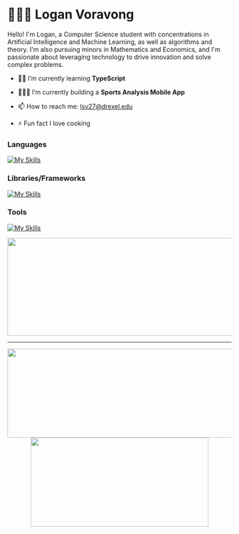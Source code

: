 ﻿# 🧑🏻‍💻 Logan Voravong

Hello! I'm Logan, a Computer Science student with concentrations in Artificial Intelligence and Machine Learning, as well as algorithms and theory. I'm also pursuing minors in Mathematics and Economics, and I'm passionate about leveraging technology to drive innovation and solve complex problems.

* 👨‍💻 I’m currently learning **TypeScript**
  
* 👷🏼‍♂️ I’m currently building a **Sports Analysis Mobile App**

* 📫 How to reach me: lsv27@drexel.edu

* ⚡ Fun fact I love cooking


### Languages

[![My Skills](https://skillicons.dev/icons?i=html,css,js,ts,python,java)](https://skillicons.dev)

### Libraries/Frameworks

[![My Skills](https://skillicons.dev/icons?i=react,express,spring,flask,sklearn)](https://skillicons.dev)

### Tools

[![My Skills](https://skillicons.dev/icons?i=mongodb,postgresql)](https://skillicons.dev)


<p align="center">
  <img width="800" height="220" src="https://streak-stats.demolab.com?user=Verlias&theme=radical&hide_border=true&border_radius=5&card_width=800">
</p>


---


<p align="center">
  <img width="600" height="200" src="https://github-readme-stats.vercel.app/api?username=verlias&show_icons=true&theme=radical">
  <img width="400" height="200" src="https://github-readme-stats.vercel.app/api/top-langs/?username=verlias&size_weight=0.15&count_weight=0.5&layout=compact&theme=radical">
</p>



